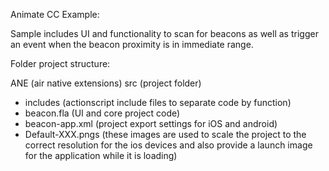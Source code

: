
Animate CC Example: 

Sample includes UI and functionality to scan for beacons as well as trigger an event when the beacon proximity is in immediate range.

Folder project structure:

ANE (air native extensions)
src (project folder)
- includes (actionscript include files to separate code by function)
- beacon.fla (UI and core project code)
- beacon-app.xml (project export settings for iOS and android)
- Default-XXX.pngs (these images are used to scale the project to the correct resolution for the ios devices and also provide a launch image for the application while it is loading)
